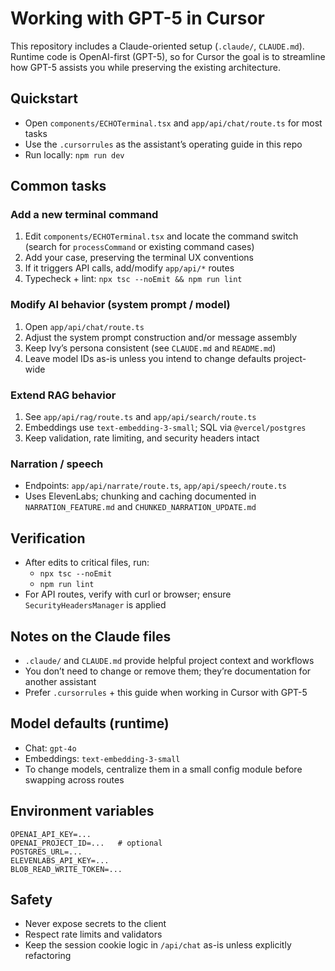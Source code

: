 # Working with GPT-5 in Cursor

This repository includes a Claude-oriented setup (`.claude/`, `CLAUDE.md`). Runtime code is OpenAI-first (GPT-5), so for Cursor the goal is to streamline how GPT-5 assists you while preserving the existing architecture.

## Quickstart
- Open `components/ECHOTerminal.tsx` and `app/api/chat/route.ts` for most tasks
- Use the `.cursorrules` as the assistant’s operating guide in this repo
- Run locally: `npm run dev`

## Common tasks

### Add a new terminal command
1. Edit `components/ECHOTerminal.tsx` and locate the command switch (search for `processCommand` or existing command cases)
2. Add your case, preserving the terminal UX conventions
3. If it triggers API calls, add/modify `app/api/*` routes
4. Typecheck + lint: `npx tsc --noEmit && npm run lint`

### Modify AI behavior (system prompt / model)
1. Open `app/api/chat/route.ts`
2. Adjust the system prompt construction and/or message assembly
3. Keep Ivy’s persona consistent (see `CLAUDE.md` and `README.md`)
4. Leave model IDs as-is unless you intend to change defaults project-wide

### Extend RAG behavior
1. See `app/api/rag/route.ts` and `app/api/search/route.ts`
2. Embeddings use `text-embedding-3-small`; SQL via `@vercel/postgres`
3. Keep validation, rate limiting, and security headers intact

### Narration / speech
- Endpoints: `app/api/narrate/route.ts`, `app/api/speech/route.ts`
- Uses ElevenLabs; chunking and caching documented in `NARRATION_FEATURE.md` and `CHUNKED_NARRATION_UPDATE.md`

## Verification
- After edits to critical files, run:
  - `npx tsc --noEmit`
  - `npm run lint`
- For API routes, verify with curl or browser; ensure `SecurityHeadersManager` is applied

## Notes on the Claude files
- `.claude/` and `CLAUDE.md` provide helpful project context and workflows
- You don’t need to change or remove them; they’re documentation for another assistant
- Prefer `.cursorrules` + this guide when working in Cursor with GPT-5

## Model defaults (runtime)
- Chat: `gpt-4o`
- Embeddings: `text-embedding-3-small`
- To change models, centralize them in a small config module before swapping across routes

## Environment variables
```
OPENAI_API_KEY=...
OPENAI_PROJECT_ID=...   # optional
POSTGRES_URL=...
ELEVENLABS_API_KEY=...
BLOB_READ_WRITE_TOKEN=...
```

## Safety
- Never expose secrets to the client
- Respect rate limits and validators
- Keep the session cookie logic in `/api/chat` as-is unless explicitly refactoring 